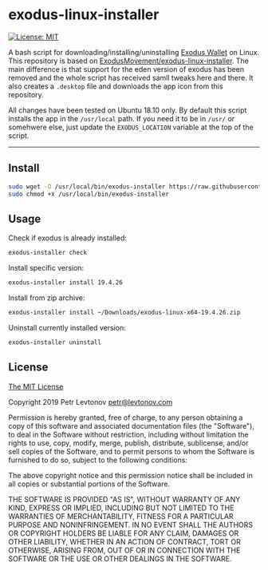 # exodus-linux-installer

[![License: MIT](https://img.shields.io/badge/License-MIT-yellow.svg)][3]

A bash script for downloading/installing/uninstalling [Exodus Wallet][1] on
Linux. This repository is based on [ExodusMovement/exodus-linux-installer][2].
The main difference is that support for the eden version of exodus has been
removed and the whole script has received samll tweaks here and there. It also
creates a `.desktop` file and downloads the app icon from this repository.

All changes have been tested on Ubuntu 18.10 only. By default this script
installs the app in the `/usr/local` path. If you need it to be in `/usr/` or
somehwere else, just update the `EXODUS_LOCATION` variable at the top of the
script.

----

## Install

```bash
sudo wget -O /usr/local/bin/exodus-installer https://raw.githubusercontent.com/TheLevti/exodus-linux-installer/master/exodus-installer.sh
sudo chmod +x /usr/local/bin/exodus-installer
```

## Usage

Check if exodus is already installed:

```bash
exodus-installer check
```

Install specific version:

```bash
exodus-installer install 19.4.26
```

Install from zip archive:

```bash
exodus-installer install ~/Downloads/exodus-linux-x64-19.4.26.zip
```

Uninstall currently installed version:

```bash
exodus-installer uninstall
```

## License

[The MIT License][3]

Copyright 2019 Petr Levtonov <petr@levtonov.com>

Permission is hereby granted, free of charge, to any person obtaining a copy of
this software and associated documentation files (the "Software"), to deal in
the Software without restriction, including without limitation the rights to
use, copy, modify, merge, publish, distribute, sublicense, and/or sell copies of
the Software, and to permit persons to whom the Software is furnished to do so,
subject to the following conditions:

The above copyright notice and this permission notice shall be included in all
copies or substantial portions of the Software.

THE SOFTWARE IS PROVIDED "AS IS", WITHOUT WARRANTY OF ANY KIND, EXPRESS OR
IMPLIED, INCLUDING BUT NOT LIMITED TO THE WARRANTIES OF MERCHANTABILITY, FITNESS
FOR A PARTICULAR PURPOSE AND NONINFRINGEMENT. IN NO EVENT SHALL THE AUTHORS OR
COPYRIGHT HOLDERS BE LIABLE FOR ANY CLAIM, DAMAGES OR OTHER LIABILITY, WHETHER
IN AN ACTION OF CONTRACT, TORT OR OTHERWISE, ARISING FROM, OUT OF OR IN
CONNECTION WITH THE SOFTWARE OR THE USE OR OTHER DEALINGS IN THE SOFTWARE.

[1]: https://exodus.io/
[2]: https://github.com/ExodusMovement/exodus-linux-installer
[3]: https://raw.githubusercontent.com/TheLevti/exodus-linux-installer/master/LICENSE
